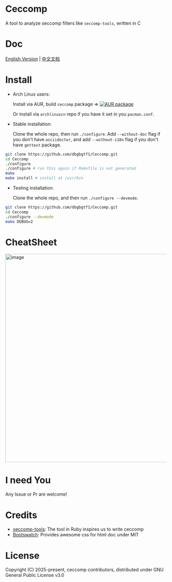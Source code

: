 # Ceccomp

A tool to analyze seccomp filters like `seccomp-tools`, written in C

# Doc

[English Version](docs/ceccomp.adoc) | [中文文档](docs/ceccomp-cn.adoc)

# Install

- Arch Linux users:

    Install via AUR, build `ceccomp` package ⇒ [![AUR package](https://repology.org/badge/version-for-repo/aur/ceccomp.svg)](https://repology.org/project/ceccomp/versions)

    Or install via `archlinuxcn` repo if you have it set in you `pacman.conf`.

- Stable installation:

    Clone the whole repo, then run `./configure`. Add `--without-doc` flag if you don't have `asciidoctor`,
    and add `--without-i18n` flag if you don't have `gettext` package.

```sh
git clone https://github.com/dbgbgtf1/Ceccomp.git
cd Ceccomp
./configure
./configure # run this again if Makefile is not generated
make
make install # install at /usr/bin
```

- Testing installation:

    Clone the whole repo, and then run `./configure --devmode`.

```sh
git clone https://github.com/dbgbgtf1/Ceccomp.git
cd Ceccomp
./configure --devmode
make DEBUG=2
```

# CheatSheet

<img width="1185" height="649" alt="image" src="https://github.com/user-attachments/assets/7868a8ed-e6a9-42fa-a2f1-5955be358013" />

# I need You

Any Issue or Pr are welcome!

# Credits

- [seccomp-tools](https://github.com/david942j/seccomp-tools): The tool in Ruby inspires us to write ceccomp
- [Bootswatch](https://bootswatch.com/slate/): Provides awesome css for html doc under MIT

# License

Copyright (C) 2025-present, ceccomp contributors, distributed under GNU General Public License v3.0
